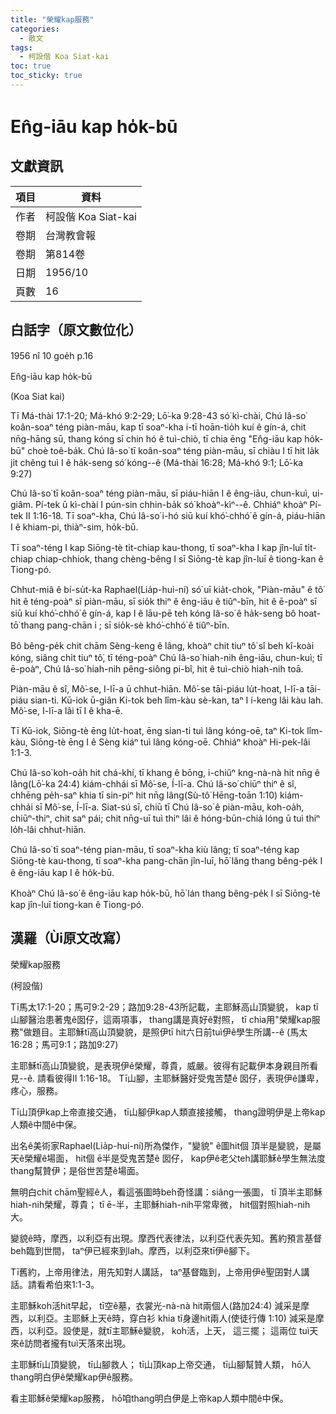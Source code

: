 ```yaml
---
title: "榮耀kap服務"
categories:
  - 散文
tags:
  - 柯設偕 Koa Siat-kai
toc: true
toc_sticky: true
---
```


# En̂g-iāu kap ho̍k-bū

## 文獻資訊

| 項目 | 資料 |
|---|---|
| 作者 | 柯設偕 Koa Siat-kai |
| 卷期 | 台灣教會報 |
| 卷期 | 第814卷 |
| 日期 | 1956/10 |
| 頁數 | 16 |

## 白話字（原文數位化）

1956 nî 10 goe̍h p.16

En̂g-iāu kap ho̍k-bū

(Koa Siat kai)

Tī Má-thài 17:1-20; Má-khó 9:2-29; Lō͘-ka 9:28-43 só͘ kì-chài, Chú Iâ-so͘ koân-soaⁿ téng piàn-māu, kap tī soaⁿ-kha i-tī hoān-tio̍h kuí ê gín-á, chit nn̄g-hāng sū, thang kóng sī chin hó ê tuì-chiò, tī chia ēng "En̂g-iāu kap ho̍k-bū" choè toê-ba̍k. Chú Iâ-so͘ tī koân-soaⁿ téng piàn-māu, sī chiàu I tī hit la̍k ji̍t chêng tuì I ê ha̍k-seng só͘ kóng--ê (Má-thài 16:28; Má-khó 9:1; Lō͘-ka 9:27)

Chú Iâ-so͘ tī koân-soaⁿ téng piàn-māu, sī piáu-hiān I ê êng-iāu, chun-kuì, ui-giâm. Pí-tek ū kì-chài I pún-sin chhin-ba̍k só͘ khoàⁿ-kìⁿ--ê. Chhiáⁿ khoàⁿ Pí-tek II 1:16-18. Tī soaⁿ-kha, Chú Iâ-so͘ i-hó siū kuí khó͘-chhó͘ ê gín-á, piáu-hiān I ê khiam-pi, thiàⁿ-sim, ho̍k-bū.

Tī soaⁿ-téng I kap Siōng-tè ti̍t-chiap kau-thong, tī soaⁿ-kha I kap jîn-luī ti̍t-chiap chiap-chhiok, thang chèng-bêng I sī Siōng-tè kap jîn-luī ê tiong-kan ê Tiong-pó.

Chhut-miâ ê bí-su̍t-ka Raphael(Lia̍p-hui-ní) só͘ uī kia̍t-chok, "Piàn-māu" ê tô͘ hit ê téng-poàⁿ sī piàn-māu, sī sio̍k thiⁿ ê êng-iāu ê tiûⁿ-bīn, hit ê ē-poàⁿ sī siū kuí khó͘-chhó͘ ê gín-á, kap I ê lāu-pē teh kóng Iâ-so͘ ê ha̍k-seng bô hoat-tō͘ thang pang-chān i ; sī sio̍k-sè khó͘-chhó͘ ê tiûⁿ-bīn.

Bô bêng-pe̍k chit chām Sèng-keng ê lâng, khoàⁿ chit tiuⁿ tô͘ sî beh kî-koài kóng, siâng chi̍t tiuⁿ tô͘, tī téng-poàⁿ Chú Iâ-so͘ hiah-nih êng-iāu, chun-kuì; tī ē-poàⁿ, Chú Iâ-so͘ hiah-nih pêng-siông pi-bî, hit ê tuì-chiò hiah-nih toā.

Piàn-māu ê sî, Mô͘-se, I-lī-a ū chhut-hiān. Mô͘-se tāi-piáu lu̍t-hoat, I-lī-a tāi-piáu sian-ti. Kū-iok ū-giân Ki-tok beh lîm-kàu sè-kan, taⁿ I í-keng lâi kàu lah. Mô͘-se, I-lī-a lâi tī I ê kha-ē.

Tī Kū-iok, Siōng-tè ēng lu̍t-hoat, ēng sian-ti tuì lâng kóng-oē, taⁿ Ki-tok lîm-kàu, Siōng-tè ēng I ê Sèng kiáⁿ tuì lâng kóng-oē. Chhiáⁿ khoàⁿ Hi-pek-lâi 1:1-3.

Chú Iâ-so͘ koh-oa̍h hit chá-khí, tī khang ê bōng, i-chiûⁿ kng-nà-nà hit nn̄g ê lâng(Lō͘-ka 24:4) kiám-chhái sī Mô͘-se, Í-lī-a. Chú Iâ-so͘ chiūⁿ thiⁿ ê sî, chhēng pe̍h-saⁿ khia tī sin-piⁿ hit nn̄g lâng(Sù-tô͘ Hēng-toān 1:10) kiám-chhái sī Mô͘-se, Í-lī-a. Siat-sú sī, chiū tī Chú Iâ-so͘ ê piàn-māu, koh-oa̍h, chiūⁿ-thiⁿ, chit saⁿ pái; chit nn̄g-uī tuì thiⁿ lâi ê hóng-būn-chiá lóng ū tuì thiⁿ lo̍h-lâi chhut-hiān.

Chú Iâ-so͘ tī soaⁿ-téng pian-māu, tī soaⁿ-kha kiù lâng; tī soaⁿ-téng kap Siōng-tè kau-thong, tī soaⁿ-kha pang-chān jîn-luī, hō͘ lâng thang bêng-pe̍k I ê êng-iāu kap I ê ho̍k-bū.

Khoàⁿ Chú Iâ-so͘ ê êng-iāu kap ho̍k-bū, hō͘ lán thang bêng-pe̍k I sī Siōng-tè kap jîn-luī tiong-kan ê Tiong-pó.

## 漢羅（Ùi原文改寫）

榮耀kap服務

(柯設偕)

Tī馬太17:1-20；馬可9:2-29；路加9:28-43所記載，主耶穌高山頂變貌， kap tī山腳醫治患著鬼ê囡仔，這兩項事， thang講是真好ê對照， tī chia用"榮耀kap服務"做題目。主耶穌tī高山頂變貌，是照伊tī hit六日前tuì伊ê學生所講--ê (馬太16:28；馬可9:1；路加9:27)

主耶穌tī高山頂變貌，是表現伊ê榮耀，尊貴，威嚴。彼得有記載伊本身親目所看見--ê. 請看彼得II 1:16-18。 Tī山腳，主耶穌醫好受鬼苦楚ê 囡仔，表現伊ê謙卑，疼心，服務。

Tī山頂伊kap上帝直接交通， tī山腳伊kap人類直接接觸， thang證明伊是上帝kap人類ê中間ê中保。

出名ê美術家Raphael(Lia̍p-hui-ní)所為傑作，"變貌" ê圖hit個 頂半是變貌，是屬天ê榮耀ê場面， hit個 ē半是受鬼苦楚ê 囡仔， kap伊ê老父teh講耶穌ê學生無法度thang幫贊伊；是俗世苦楚ê場面。

無明白chit chām聖經ê人，看這張圖時beh奇怪講：siâng一張圖， tī 頂半主耶穌hiah-nih榮耀，尊貴； tī ē-半，主耶穌hiah-nih平常卑微， hit個對照hiah-nih大。

變貌ê時，摩西，以利亞有出現。摩西代表律法，以利亞代表先知。舊約預言基督beh臨到世間， taⁿ伊已經來到lah。摩西，以利亞來tī伊ê腳下。

Tī舊約，上帝用律法，用先知對人講話， taⁿ基督臨到，上帝用伊ê聖囝對人講話。請看希伯來1:1-3。

主耶穌koh活hit早起， tī空ê墓，衣裳光-nà-nà hit兩個人(路加24:4) 減采是摩西，以利亞。主耶穌上天ê時，穿白衫 khia tī身邊hit兩人(使徒行傳 1:10) 減采是摩西，以利亞。設使是，就tī主耶穌ê變貌， koh活，上天， 這三擺； 這兩位 tuì天來ê訪問者攏有tuì天落來出現。

主耶穌tī山頂變貌， tī山腳救人； tī山頂kap上帝交通， tī山腳幫贊人類， hō͘人thang明白伊ê榮耀kap伊ê服務。

看主耶穌ê榮耀kap服務， hō͘咱thang明白伊是上帝kap人類中間ê中保。
